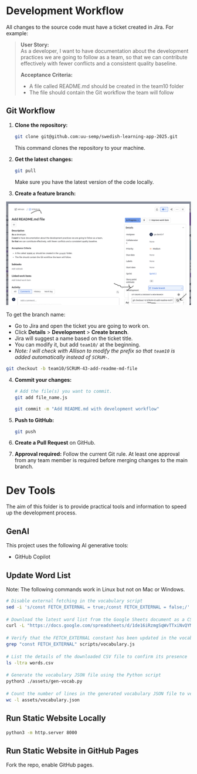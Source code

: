 # Development Workflow

All changes to the source code must have a ticket created in Jira. For example:

> **User Story:**  
> As a developer, 
> I want to have documentation about the development practices we are going to follow as a team, 
> so that we can contribute effectively with fewer conflicts and a consistent quality baseline.
>
> **Acceptance Criteria:**
> - A file called README.md should be created in the team10 folder
> - The file should contain the Git workflow the team will follow

## Git Workflow

1. **Clone the repository:**
   
   ```bash
   git clone git@github.com:uu-semp/swedish-learning-app-2025.git
   ```
   This command clones the repository to your machine.

2. **Get the latest changes:**

   ```bash
   git pull
   ```
   Make sure you have the latest version of the code locally.

3. **Create a feature branch:**

 ![Jira Git Integration](dev-tools/readme/Jira-git.png)


   To get the branch name:
   - Go to Jira and open the ticket you are going to work on.
   - Click **Details** > **Development** > **Create branch**.
   - Jira will suggest a name based on the ticket title.
   - You can modify it, but add `team10/` at the beginning.
   - *Note: I will check with Allison to modify the prefix so that `team10` is added automatically instead of `SCRUM-`.*

   ```bash
   git checkout -b team10/SCRUM-43-add-readme-md-file
   ```
  
4. **Commit your changes:**

   ```bash
   # Add the file(s) you want to commit.
   git add file_name.js
   ```

   ```bash
   git commit -m "Add README.md with development workflow"
   ```

5. **Push to GitHub:**

   ```bash
   git push
   ```

6. **Create a Pull Request** on GitHub.

7. **Approval required:** Follow the current Git rule. At least one approval from any team member is required before merging changes to the main branch.


# Dev Tools

The aim of this folder is to provide practical tools and information to speed up the development process.

## GenAI

This project uses the following AI generative tools:

* GitHub Copilot


## Update Word List

Note: The following commands work in Linux but not on Mac or Windows.

```bash
# Disable external fetching in the vocabulary script
sed -i 's/const FETCH_EXTERNAL = true;/const FETCH_EXTERNAL = false;/' scripts/vocabulary.js

# Download the latest word list from the Google Sheets document as a CSV file
curl -L "https://docs.google.com/spreadsheets/d/1de16iRzmgSqWvTTxiNvQYM79sWJBwFJN0Up3Y0allDg/export?format=csv&gid=0" -o words.csv

# Verify that the FETCH_EXTERNAL constant has been updated in the vocabulary script
grep "const FETCH_EXTERNAL" scripts/vocabulary.js

# List the details of the downloaded CSV file to confirm its presence
ls -ltra words.csv

# Generate the vocabulary JSON file using the Python script
python3 ./assets/gen-vocab.py

# Count the number of lines in the generated vocabulary JSON file to verify its content
wc -l assets/vocabulary.json
```


## Run Static Website Locally


```bash
python3 -m http.server 8000
```

## Run Static Website in GitHub Pages

Fork the repo, enable GitHub pages.
